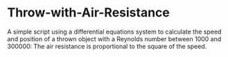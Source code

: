 # Throw-with-Air-Resistance
A simple script using a differential equations system to calculate the speed and position of a thrown object with a Reynolds number between 1000 and 300000: The air resistance is proportional to the square of the speed.


